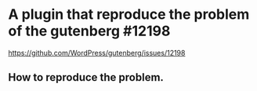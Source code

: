 # A plugin that reproduce the problem of the gutenberg #12198

https://github.com/WordPress/gutenberg/issues/12198


## How to reproduce the problem.

